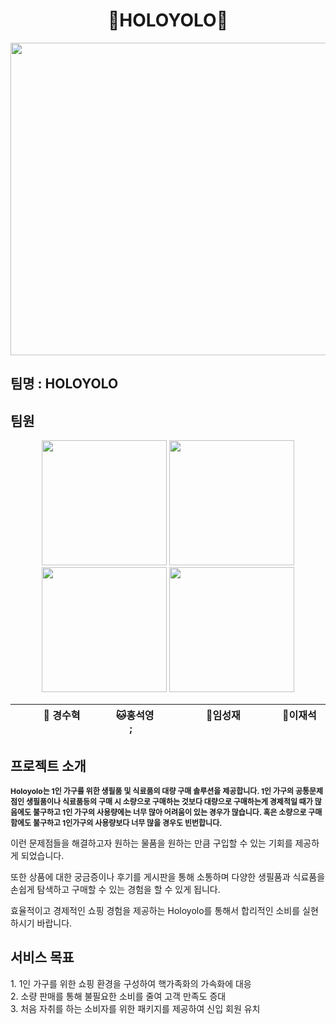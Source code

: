 <h1 align="center">🌈HOLOYOLO🌈</h1>
<div align="center">
  <img src="https://github.com/user-attachments/assets/55115333-addf-42ce-ba9f-5a19095f2f5d" width="800" height="500"/>
</div>
<h2> 팀명 : HOLOYOLO </h2>
<h2> 팀원 </h2>
 
<p align="center">
	<img src="https://github.com/user-attachments/assets/9c254a41-64b5-4125-8bd0-c34d06287923" width="200" height="200"/>
	<img src="https://github.com/user-attachments/assets/bad9424f-f8d9-4131-a7cb-20e311ddad87" width="200" height="200"/>
	<img src="https://github.com/user-attachments/assets/b1bcdd1b-b3c4-40f3-baf5-a97377d7001e" width="200" height="200"/>
	<img src="https://github.com/user-attachments/assets/9f028c40-e486-4040-b3fd-34501cf11137" width="200" height="200"/>
</p>
<div align="center">
	
|   &nbsp;&nbsp; &nbsp; &nbsp;&nbsp;&nbsp;   🐶 경수혁   &nbsp;&nbsp;&nbsp;&nbsp; &nbsp;&nbsp;  |    &nbsp;&nbsp;&nbsp;&nbsp;&nbsp; &nbsp;    🐱홍석영    &nbsp; &nbsp;&nbsp; &nbsp;&nbsp;;&nbsp;&nbsp;    |   &nbsp;&nbsp; &nbsp;&nbsp; &nbsp;&nbsp;  🐹임성재  &nbsp;&nbsp;&nbsp;&nbsp; &nbsp;&nbsp; |   &nbsp;  &nbsp;&nbsp;&nbsp; &nbsp;&nbsp;   🐰이재석  &nbsp;&nbsp; &nbsp;&nbsp;&nbsp;&nbsp;  | 
|----------------------------------------|--------------------------------------|-------------------------------------------|---------------------------------------|
 
</div>

<h2> 프로젝트 소개 </h2>

<span style="font-size:12px; font-weight:bold;">  Holoyolo는 1인 가구를 위한 생필품 및 식료품의 대량 구매 솔루션을 제공합니다.
1인 가구의 공통문제점인 생필품이나 식료품등의 구매 시 소량으로 구매하는 것보다 대량으로 구매하는게 경제적일 때가 많음에도 불구하고 1인 가구의 사용량에는 너무 많아 어려움이 있는 경우가 많습니다. 혹은 소량으로 구매함에도 불구하고 1인가구의 사용량보다 너무 많을 경우도 빈번합니다.

이런 문제점들을 해결하고자 원하는 물품을 원하는 만큼 구입할 수 있는 기회를 제공하게 되었습니다.

또한 상품에 대한 궁금증이나 후기를 게시판을 통해 소통하며 다양한 생필품과 식료품을 손쉽게 탐색하고 구매할 수 있는 경험을 할 수 있게 됩니다.

효율적이고 경제적인 쇼핑 경험을 제공하는 Holoyolo를 통해서 합리적인 소비를 실현하시기 바랍니다.</span>




<h2> 서비스 목표 </h2>
1. 1인 가구를 위한 쇼핑 환경을 구성하여 핵가족화의 가속화에 대응
<br>
2. 소량 판매를 통해 불필요한 소비를 줄여 고객 만족도 증대
<br>
3. 처음 자취를 하는 소비자를 위한 패키지를 제공하여 신입 회원 유치
<br>


